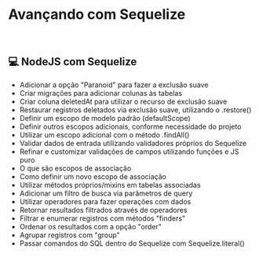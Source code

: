 # Avançando com Sequelize

<br/>

## 💻 NodeJS com Sequelize

- Adicionar a opção "Paranoid" para fazer a exclusão suave
- Criar migrações para adicionar colunas às tabelas
- Criar coluna deletedAt para utilizar o recurso de exclusão suave
- Restaurar registros deletados via exclusão suave, utilizando o .restore()
  <br/>
- Definir um escopo de modelo padrão (defaultScope)
- Definir outros escopos adicionais, conforme necessidade do projeto
- Utilizar um escopo adicional com o método .findAll()
- Validar dados de entrada utilizando validadores próprios do Sequelize
- Refinar e customizar validações de campos utilizando funções e JS puro
  <br/>
- O que são escopos de associação
- Como definir um novo escopo de associação
- Utilizar métodos próprios/mixins em tabelas associadas
- Adicionar um filtro de busca via parâmetros de query
- Utilizar operadores para fazer operações com dados
- Retornar resultados filtrados através de operadores
- Filtrar e enumerar registros com métodos "finders"
- Ordenar os resultados com a opção "order"
- Agrupar registros com "group"
- Passar comandos do SQL dentro do Sequelize com Sequelize.literal()
